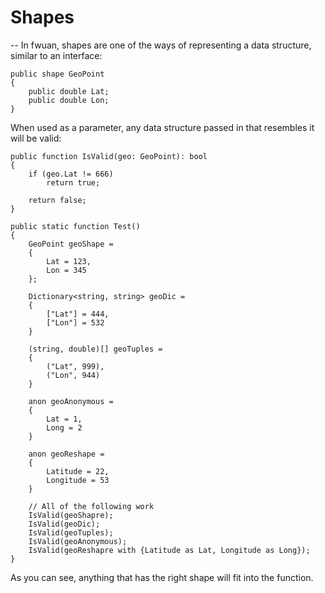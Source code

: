 # Shapes
--
In fwuan, shapes are one of the ways of representing a data structure, similar to an interface:

```
public shape GeoPoint
{
    public double Lat;
    public double Lon;
}
```

When used as a parameter, any data structure passed in that resembles it will be valid:

```
public function IsValid(geo: GeoPoint): bool
{
    if (geo.Lat != 666)
        return true;
        
    return false;
}

public static function Test()
{
    GeoPoint geoShape =
    {
        Lat = 123,
        Lon = 345
    };
    
    Dictionary<string, string> geoDic = 
    {
        ["Lat"] = 444,
        ["Lon"] = 532
    }
    
    (string, double)[] geoTuples = 
    {
        ("Lat", 999),
        ("Lon", 944)
    }
    
    anon geoAnonymous =
    {
        Lat = 1,
        Long = 2
    }
    
    anon geoReshape =
    {
        Latitude = 22,
        Longitude = 53
    }
    
    // All of the following work
    IsValid(geoShapre);
    IsValid(geoDic);
    IsValid(geoTuples);
    IsValid(geoAnonymous);
    IsValid(geoReshapre with {Latitude as Lat, Longitude as Long});
}

```

As you can see, anything that has the right shape will fit into the function.
